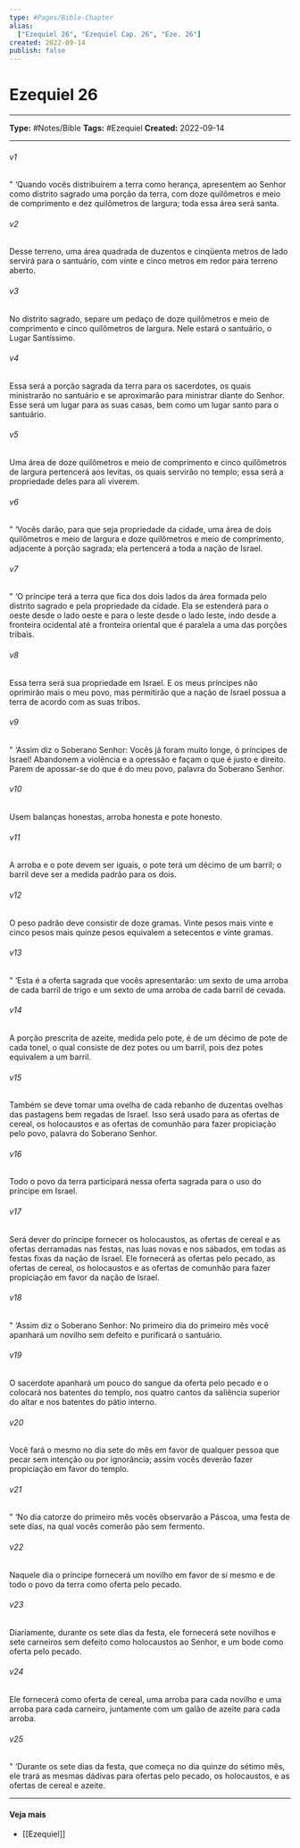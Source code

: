 ```yaml
---
type: #Pages/Bible-Chapter
alias:
  ["Ezequiel 26", "Ezequiel Cap. 26", "Eze. 26"]
created: 2022-09-14
publish: false
---
```


# Ezequiel 26

---

**Type:** #Notes/Bible
**Tags:** #Ezequiel
**Created:** 2022-09-14

---

###### v1
" ‘Quando vocês distribuírem a terra como herança, apresentem ao Senhor como distrito sagrado uma porção da terra, com doze quilômetros e meio de comprimento e dez quilômetros de largura; toda essa área será santa.
###### v2
Desse terreno, uma área quadrada de duzentos e cinqüenta metros de lado servirá para o santuário, com vinte e cinco metros em redor para terreno aberto.
###### v3
No distrito sagrado, separe um pedaço de doze quilômetros e meio de comprimento e cinco quilômetros de largura. Nele estará o santuário, o Lugar Santíssimo.
###### v4
Essa será a porção sagrada da terra para os sacerdotes, os quais ministrarão no santuário e se aproximarão para ministrar diante do Senhor. Esse será um lugar para as suas casas, bem como um lugar santo para o santuário.
###### v5
Uma área de doze quilômetros e meio de comprimento e cinco quilômetros de largura pertencerá aos levitas, os quais servirão no templo; essa será a propriedade deles para ali viverem.
###### v6
" ‘Vocês darão, para que seja propriedade da cidade, uma área de dois quilômetros e meio de largura e doze quilômetros e meio de comprimento, adjacente à porção sagrada; ela pertencerá a toda a nação de Israel.
###### v7
" ‘O príncipe terá a terra que fica dos dois lados da área formada pelo distrito sagrado e pela propriedade da cidade. Ela se estenderá para o oeste desde o lado oeste e para o leste desde o lado leste, indo desde a fronteira ocidental até a fronteira oriental que é paralela a uma das porções tribais.
###### v8
Essa terra será sua propriedade em Israel. E os meus príncipes não oprimirão mais o meu povo, mas permitirão que a nação de Israel possua a terra de acordo com as suas tribos.
###### v9
" ‘Assim diz o Soberano Senhor: Vocês já foram muito longe, ó príncipes de Israel! Abandonem a violência e a opressão e façam o que é justo e direito. Parem de apossar-se do que é do meu povo, palavra do Soberano Senhor.
###### v10
Usem balanças honestas, arroba honesta e pote honesto.
###### v11
A arroba e o pote devem ser iguais, o pote terá um décimo de um barril; o barril deve ser a medida padrão para os dois.
###### v12
O peso padrão deve consistir de doze gramas. Vinte pesos mais vinte e cinco pesos mais quinze pesos equivalem a setecentos e vinte gramas.
###### v13
" ‘Esta é a oferta sagrada que vocês apresentarão: um sexto de uma arroba de cada barril de trigo e um sexto de uma arroba de cada barril de cevada.
###### v14
A porção prescrita de azeite, medida pelo pote, é de um décimo de pote de cada tonel, o qual consiste de dez potes ou um barril, pois dez potes equivalem a um barril.
###### v15
Também se deve tomar uma ovelha de cada rebanho de duzentas ovelhas das pastagens bem regadas de Israel. Isso será usado para as ofertas de cereal, os holocaustos e as ofertas de comunhão para fazer propiciação pelo povo, palavra do Soberano Senhor.
###### v16
Todo o povo da terra participará nessa oferta sagrada para o uso do príncipe em Israel.
###### v17
Será dever do príncipe fornecer os holocaustos, as ofertas de cereal e as ofertas derramadas nas festas, nas luas novas e nos sábados, em todas as festas fixas da nação de Israel. Ele fornecerá as ofertas pelo pecado, as ofertas de cereal, os holocaustos e as ofertas de comunhão para fazer propiciação em favor da nação de Israel.
###### v18
" ‘Assim diz o Soberano Senhor: No primeiro dia do primeiro mês você apanhará um novilho sem defeito e purificará o santuário.
###### v19
O sacerdote apanhará um pouco do sangue da oferta pelo pecado e o colocará nos batentes do templo, nos quatro cantos da saliência superior do altar e nos batentes do pátio interno.
###### v20
Você fará o mesmo no dia sete do mês em favor de qualquer pessoa que pecar sem intenção ou por ignorância; assim vocês deverão fazer propiciação em favor do templo.
###### v21
" ‘No dia catorze do primeiro mês vocês observarão a Páscoa, uma festa de sete dias, na qual vocês comerão pão sem fermento.
###### v22
Naquele dia o príncipe fornecerá um novilho em favor de si mesmo e de todo o povo da terra como oferta pelo pecado.
###### v23
Diariamente, durante os sete dias da festa, ele fornecerá sete novilhos e sete carneiros sem defeito como holocaustos ao Senhor, e um bode como oferta pelo pecado.
###### v24
Ele fornecerá como oferta de cereal, uma arroba para cada novilho e uma arroba para cada carneiro, juntamente com um galão de azeite para cada arroba.
###### v25
" ‘Durante os sete dias da festa, que começa no dia quinze do sétimo mês, ele trará as mesmas dádivas para ofertas pelo pecado, os holocaustos, e as ofertas de cereal e azeite.


---

#### Veja mais

- [[Ezequiel]]
